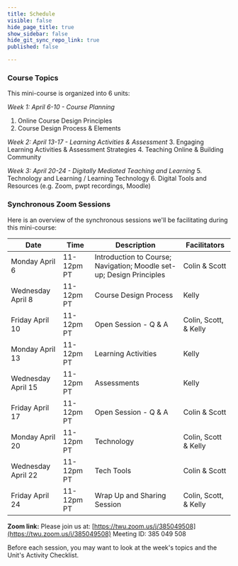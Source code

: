 ```yaml
---
title: Schedule
visible: false
hide_page_title: true
show_sidebar: false
hide_git_sync_repo_link: true
published: false

---
```


### Course Topics
This mini-course is organized into 6 units:

*Week 1: April 6-10 - Course Planning*
  1. Online Course Design Principles
  2. Course Design Process & Elements

*Week 2: April 13-17 - Learning Activities & Assessment*
  3. Engaging Learning Activities & Assessment Strategies
  4. Teaching Online & Building Community

*Week 3: April 20-24 - Digitally Mediated Teaching and Learning*
 5. Technology and Learning / Learning Technology
 6. Digital Tools and Resources (e.g. Zoom, pwpt recordings, Moodle)


### Synchronous Zoom Sessions
Here is an overview of the synchronous sessions we'll be facilitating during this mini-course:

| Date| Time   | Description | Facilitators |
|---|----|---|---|
| Monday April 6| 11-12pm PT| Introduction to Course; Navigation; Moodle set-up; Design Principles | Colin & Scott |
| Wednesday April 8  | 11-12pm PT     |   Course Design Process    | Kelly |
| Friday April 10 | 11-12pm PT| Open Session - Q & A    | Colin, Scott, & Kelly |
| Monday April 13| 11-12pm PT|  Learning Activities  | Kelly |
| Wednesday April 15  | 11-12pm PT| Assessments     | Kelly|
| Friday April 17    | 11-12pm PT| Open Session - Q & A     | Colin & Scott |
| Monday April 20     | 11-12pm PT| Technology     | Colin, Scott & Kelly |
| Wednesday April 22 | 11-12pm PT| Tech Tools     | Colin & Scott |
| Friday April 24   | 11-12pm PT| Wrap Up and Sharing Session| Colin, Scott, & Kelly |

**Zoom link:**
Please join us at: [https://twu.zoom.us/j/385049508](https://twu.zoom.us/j/385049508)
 Meeting ID: 385 049 508

Before each session, you may want to look at the week's topics and the Unit's Activity Checklist.
